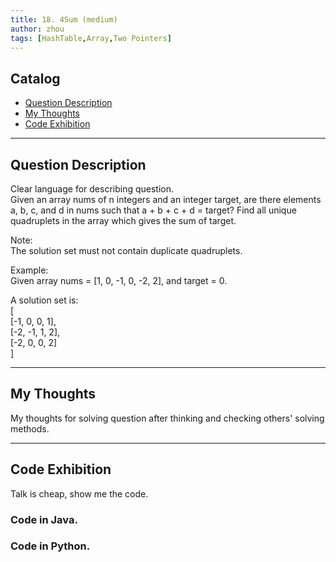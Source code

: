 ```yaml
---
title: 18. 4Sum (medium)                  
author: zhou      
tags: [HashTable,Array,Two Pointers]          
---
```


       

## Catalog  
+ [Question Description](#partI)
+ [My Thoughts](#partII)
+ [Code Exhibition](#partIII)

----------------------------------

## Question Description
Clear language for describing question.    
Given an array nums of n integers and an integer target, are there elements a, b, c, and d in nums such that a + b + c + d = target? Find all unique quadruplets in the array which gives the sum of target.      

Note:     
The solution set must not contain duplicate quadruplets.    

Example:    
Given array nums = [1, 0, -1, 0, -2, 2], and target = 0.     

A solution set is:   
[  
  [-1,  0, 0, 1],   
  [-2, -1, 1, 2],   
  [-2,  0, 0, 2]   
]      


----------------------------------

## My Thoughts
My thoughts for solving question after thinking and checking others' solving methods.        








----------------------------------

## Code Exhibition
Talk is cheap, show me the code.    
### Code in Java.     



### Code in Python.   



